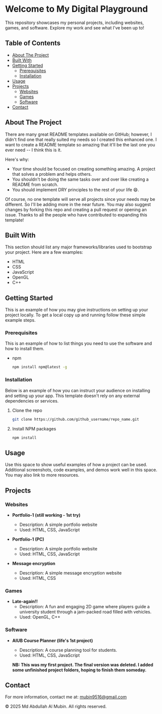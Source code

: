 # Welcome to My Digital Playground

This repository showcases my personal projects, including websites, games, and software. Explore my work and see what I've been up to!

## Table of Contents
- [About The Project](#about-the-project)
- [Built With](#built-with)
- [Getting Started](#getting-started)
  - [Prerequisites](#prerequisites)
  - [Installation](#installation)
- [Usage](#usage)
- [Projects](#projects)
  - [Websites](#websites)
  - [Games](#games)
  - [Software](#software)
- [Contact](#contact)

## About The Project

There are many great README templates available on GitHub; however, I didn't find one that really suited my needs so I created this enhanced one. I want to create a README template so amazing that it'll be the last one you ever need -- I think this is it.

Here's why:
- Your time should be focused on creating something amazing. A project that solves a problem and helps others.
- You shouldn't be doing the same tasks over and over like creating a README from scratch.
- You should implement DRY principles to the rest of your life 😄.

Of course, no one template will serve all projects since your needs may be different. So I'll be adding more in the near future. You may also suggest changes by forking this repo and creating a pull request or opening an issue. Thanks to all the people who have contributed to expanding this template!

## Built With

This section should list any major frameworks/libraries used to bootstrap your project. Here are a few examples:
- HTML
- CSS
- JavaScript
- OpenGL
- C++

## Getting Started

This is an example of how you may give instructions on setting up your project locally. To get a local copy up and running follow these simple example steps.

### Prerequisites

This is an example of how to list things you need to use the software and how to install them.

- npm
  ```sh
  npm install npm@latest -g
  ```

### Installation

Below is an example of how you can instruct your audience on installing and setting up your app. This template doesn't rely on any external dependencies or services.

1. Clone the repo
   ```sh
   git clone https://github.com/github_username/repo_name.git
   ```
2. Install NPM packages
   ```sh
   npm install
   ```

## Usage

Use this space to show useful examples of how a project can be used. Additional screenshots, code examples, and demos work well in this space. You may also link to more resources.

## Projects

### Websites
- **Portfolio-1 (still working - 1st try)**
  - Description: A simple portfolio website
  - Used: HTML, CSS, JavaScript

- **Portfolio-1 (PC)**
  - Description: A simple portfolio website
  - Used: HTML, CSS, JavaScript

- **Message encryption**
  - Description: A simple message encryption website
  - Used: HTML, CSS

### Games
- **Late-again!!**
  - Description: A fun and engaging 2D game where players guide a university student through a jam-packed road filled with vehicles.
  - Used: OpenGL, C++

### Software
- **AIUB Course Planner (life's 1st project)**
  - Description: A course planning tool for students.
  - Used: HTML, CSS, JavaScript

  **NB: This was my first project. The final version was deleted. I added some unfinished project folders, hoping to finish them someday.**

## Contact

For more information, contact me at: [mubin9516@gmail.com](mailto:mubin9516@gmail.com)

© 2025 Md Abdullah Al Mubin. All rights reserved.

